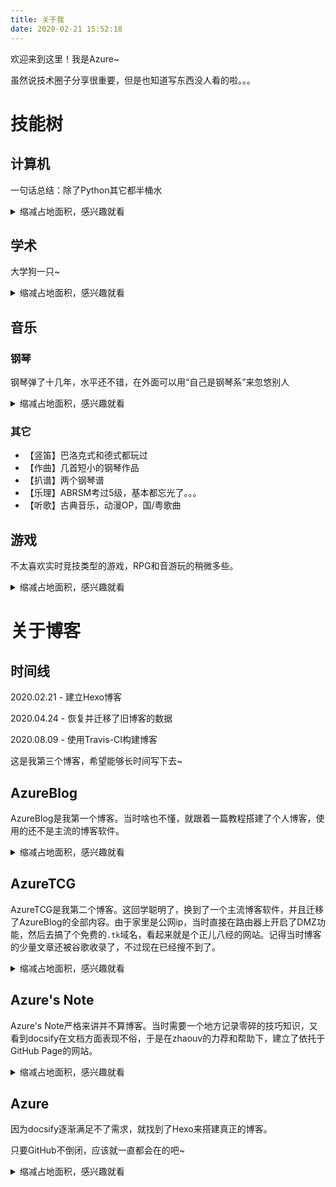 ```yaml
---
title: 关于我
date: 2020-02-21 15:52:18
---
```

欢迎来到这里！我是Azure~

虽然说技术圈子分享很重要，但是也知道写东西没人看的啦。。。

# 技能树

## 计算机

一句话总结：除了Python其它都半桶水

<details>
<summary>缩减占地面积，感兴趣就看</summary>
<pre>
* Python（主力语言，比较熟悉，自学）
    * PyQt5（写过几个GUI项目，CSDN发过一篇[教程](https://blog.csdn.net/AzureMouse/article/details/90338961)）
    * Pygame（写了[Python魔塔样板](https://github.com/oscarcx123/MagicTower-Python)，本人目前最大的项目）
    * OpenCV（做手游辅助用到过）
    * Selenium（以前爬过实体集换式卡牌的价格）
    * Pandas（正在学）
* R（稍微了解一些，在DataCamp学完了[Data Analyst with R](https://www.datacamp.com/tracks/data-analyst-with-r)）
    * Tidyverse（dplyr, ggplot2, tidyr, readr）
    * data.table
* PostgreSQL（懂一点基础语句，也是在DataCamp学的）
* Java（初学，正在自学，很多年前就买了书，一直没看）
    * Android
* Web
    * Javascript（稍微了解一点，以前给[斗罗魔塔](https://h5mota.com/games/douluomota/)写了几千行脚本）
    * Html（稍微了解一点，在freecodecamp学完了Responsive Web Design）
    * CSS（稍微了解一点，也是在freecodecamp学的）
* Linux（比较常用）
    * Ubuntu（用过16.04和18.04）
    * Manjaro（大三入坑，因为好看，DE是xfce）
    * Raspbian（有个树莓派3b+）
    * VPS（五花八门）

未来希望能够点亮：C++, Machine Learning, MongoDB
未来希望能够提升：Web开发, Java(Android)
</pre>
</details>

## 学术

大学狗一只~

<details>
<summary>缩减占地面积，感兴趣就看</summary>
<pre>
Major <- Finance + Business Information System
Minor <- Economics + Hungarian
BIS是被忽悠选的，不过技术相关内容少，就当水多一个专业。
未来：硕士有点想往Computational Finance的方向走
</pre>
</details>

## 音乐

### 钢琴

钢琴弹了十几年，水平还不错，在外面可以用“自己是钢琴系”来忽悠别人

<details>
<summary>缩减占地面积，感兴趣就看</summary>
<pre>
弹过下面这些作品：
* 肖邦
    * 革命练习曲 (Op.10, No.12)
    * 蝴蝶练习曲 (Op.25, No.12)
    * 幻想即兴曲 (Op.66, No.4)
    * 第一叙事曲 (Op.23, No.1)
    * 第二叙事曲 (Op.38, No.2)
    * 第二谐谑曲 (Op.31, No.2)
    * 降A大调波兰舞曲 (Op. 53)
    * 若干夜曲，圆舞曲
* 李斯特
    * 匈牙利狂想曲第六号 (S.244/6)
    * 匈牙利狂想曲第二号 (S.244/2)
    * 钟(S.141/3)
* 拉赫玛尼诺夫
    * Prelude in G Minor (Op.23, No.5)
    * Prelude in F# Minor (Op.23, No.1)
    * Prelude in B♭ Major (Op.23, No.2)
    * Prelude in B Minor (Op.32, No.10)
    * Prelude in C# Minor (Op.3, No.2)
* 斯克里亚宾
    * Etude in C# Minor (Op.42, No.5)

未来展望：希望大学毕业之前能把下面这些曲子搞定
\* Liszt: Mazeppa (S.139/4)
\* Rachmaninoff: Moment Musicaux in E Minor (Op.16, No.4)
\* Chopin: Ballade No.4 in F minor (Op.52, No.4)

感觉是有生之年系列。。。
</pre>
</details>

### 其它

* 【竖笛】巴洛克式和德式都玩过
* 【作曲】几首短小的钢琴作品
* 【扒谱】两个钢琴谱
* 【乐理】ABRSM考过5级，基本都忘光了。。。
* 【听歌】古典音乐，动漫OP，国/粤歌曲

## 游戏

不太喜欢实时竞技类型的游戏，RPG和音游玩的稍微多些。

<details>
<summary>缩减占地面积，感兴趣就看</summary>
<pre>
* 音游
    * osu!mania
        * [个人主页](https://osu.ppy.sh/users/13929448)
        * 最高全球排名：#9,381 @ 4,823pp (2020/10/03)
        * 下落速度：28
        * 4k模式4.5-5.5*，567k模式能玩3*。
        * 2020/06/02 #11,460 (4,318pp)，1w名是4,500pp，冲击失败
        * 2020/09/23 #9,969 (4,716pp)，1w名是4,708pp，冲击成功！
    * Arcaea
        * ptt 10.22
        * 下落速度：3.5
    * Cytus
        * 只打到8级曲
        * 很久没玩了
* RPG
    * Dragalia Lost
    * Pokémon
        * Core series
        * Mystery Dungeon games (Roguelike)
        * Ranger series
        * Pinball games
    * Kirby Series
    * Another Eden
    * Sdorica
    * 魔塔
    * Caves of Qud (Roguelike)
* TCG
    * Pokémon TCG Online
* Other
    * AFK Arena
</pre>
</details>

# 关于博客

## 时间线

2020.02.21 - 建立Hexo博客

2020.04.24 - 恢复并迁移了旧博客的数据

2020.08.09 - 使用Travis-CI构建博客

这是我第三个博客，希望能够长时间写下去~

## AzureBlog

AzureBlog是我第一个博客。当时啥也不懂，就跟着一篇教程搭建了个人博客，使用的还不是主流的博客软件。

<details>
<summary>缩减占地面积，感兴趣就看</summary>
<pre>
存活时间：2018/3/4 - 2018/8
博客软件：[Doodle](https://bitbucket.org/keakon/doodle/wiki/Home)
部署平台：Google App Engine
图床：Flickr
网址：azureblogoscar.appspot.com
</pre>
</details>

## AzureTCG

AzureTCG是我第二个博客。这回学聪明了，换到了一个主流博客软件，并且迁移了AzureBlog的全部内容。由于家里是公网ip，当时直接在路由器上开启了DMZ功能，然后去搞了个免费的`.tk`域名，看起来就是个正儿八经的网站。记得当时博客的少量文章还被谷歌收录了，不过现在已经搜不到了。

<details>
<summary>缩减占地面积，感兴趣就看</summary>
<pre>
存活时间：2018/8/17 - 2018/11
博客软件：[WordPress](https://wordpress.com)
部署平台：Raspberry Pi 3b+
图床：本地储存
网址：azuretcg.tk
</pre>
</details>

## Azure's Note

Azure's Note严格来讲并不算博客。当时需要一个地方记录零碎的技巧知识，又看到docsify在文档方面表现不俗，于是在zhaouv的力荐和帮助下，建立了依托于GitHub Page的网站。

<details>
<summary>缩减占地面积，感兴趣就看</summary>
<pre>
上线时间：2019/4/5
博客软件：[docsify v4.5.5](https://docsify.js.org/)
部署平台：GitHub
图床：GitHub
</pre>
</details>

## Azure

因为docsify逐渐满足不了需求，就找到了Hexo来搭建真正的博客。

只要GitHub不倒闭，应该就一直都会在的吧~

<details>
<summary>缩减占地面积，感兴趣就看</summary>
<pre>
上线时间：2020/2/21
博客软件：[Hexo](https://hexo.io)
部署平台：GitHub
图床：GitHub
</pre>
</details>
